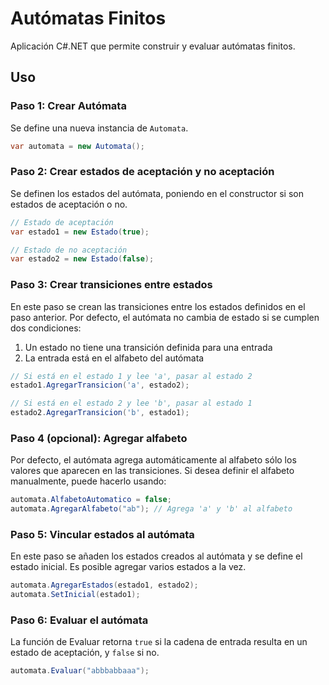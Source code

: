 # Autómatas Finitos
Aplicación C#.NET que permite construir y evaluar autómatas finitos.

## Uso
### Paso 1: Crear Autómata
Se define una nueva instancia de `Automata`.
```csharp
var automata = new Automata();
```

### Paso 2: Crear estados de aceptación y no aceptación
Se definen los estados del autómata, poniendo en el constructor si son estados de aceptación o no.
```csharp
// Estado de aceptación
var estado1 = new Estado(true);

// Estado de no aceptación
var estado2 = new Estado(false);
```

### Paso 3: Crear transiciones entre estados
En este paso se crean las transiciones entre los estados definidos en el paso anterior. Por defecto, el autómata no cambia de estado  si se cumplen dos condiciones:

1) Un estado no tiene una transición definida para una entrada 
2) La entrada está en el alfabeto del autómata


```csharp
// Si está en el estado 1 y lee 'a', pasar al estado 2
estado1.AgregarTransicion('a', estado2);

// Si está en el estado 2 y lee 'b', pasar al estado 1
estado2.AgregarTransicion('b', estado1);
```

### Paso 4 (opcional): Agregar alfabeto
Por defecto, el autómata agrega automáticamente al alfabeto sólo los valores que aparecen en las transiciones. Si desea definir el alfabeto manualmente, puede hacerlo usando:
```csharp
automata.AlfabetoAutomatico = false;
automata.AgregarAlfabeto("ab"); // Agrega 'a' y 'b' al alfabeto
```

### Paso 5: Vincular estados al autómata
En este paso se añaden los estados creados al autómata y se define el estado inicial. Es posible agregar varios estados a la vez.
```csharp
automata.AgregarEstados(estado1, estado2);
automata.SetInicial(estado1);
```
### Paso 6: Evaluar el autómata
La función de Evaluar retorna `true` si la cadena de entrada resulta en un estado de aceptación, y `false` si no.
```csharp
automata.Evaluar("abbbabbaaa");
```